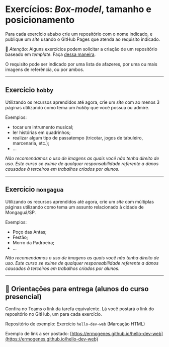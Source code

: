 # Exercícios: _Box-model_, tamanho e posicionamento

Para cada exercício abaixo crie um repositório com o nome indicado, e publique um _site_ usando o GitHub Pages que atenda ao requisito indicado.

👀 _Atenção:_ Alguns exercícios podem solicitar a criação de um repositório baseado em _template_. Faça [dessa maneira](../content/github-template.md).

O requisito pode ser indicado por uma lista de afazeres, por uma ou mais imagens de referência, ou por ambos.

---

## Exercício `hobby`

Utilizando os recursos aprendidos até agora, crie um _site_ com ao menos 3 páginas utilizando como tema um _hobby_ que você possua ou admire.

Exemplos:
- tocar um intrumento musical;
- ler histórias em quadrinhos;
- realizar algum tipo de passatempo (tricotar, jogos de tabuleiro, marcenaria, etc.);
- ...

_Não recomendamos o uso de imagens as quais você não tenha direito de uso. Este curso se exime de qualquer responsabilidade referente a danos causados à terceiros em trabalhos criados por alunos_.

---

## Exercício `mongagua`

Utilizando os recursos aprendidos até agora, crie um _site_ com múltiplas páginas utilizando como tema um assunto relacionado à cidade de Mongaguá/SP.

Exemplos:
- Poço das Antas;
- Festão;
- Morro da Padroeira;
- ...

_Não recomendamos o uso de imagens as quais você não tenha direito de uso. Este curso se exime de qualquer responsabilidade referente a danos causados à terceiros em trabalhos criados por alunos_.

---

## 🏁 Orientações para entrega (alunos do curso presencial)
Confira no Teams o link da tarefa equivalente. Lá você postará o link do repositório no GitHub, um para cada exercício.

Repositório de exemplo: Exercício `hello-dev-web` (Marcação HTML)

Exemplo de link a ser postado: [https://ermogenes.github.io/hello-dev-web](https://ermogenes.github.io/hello-dev-web)
